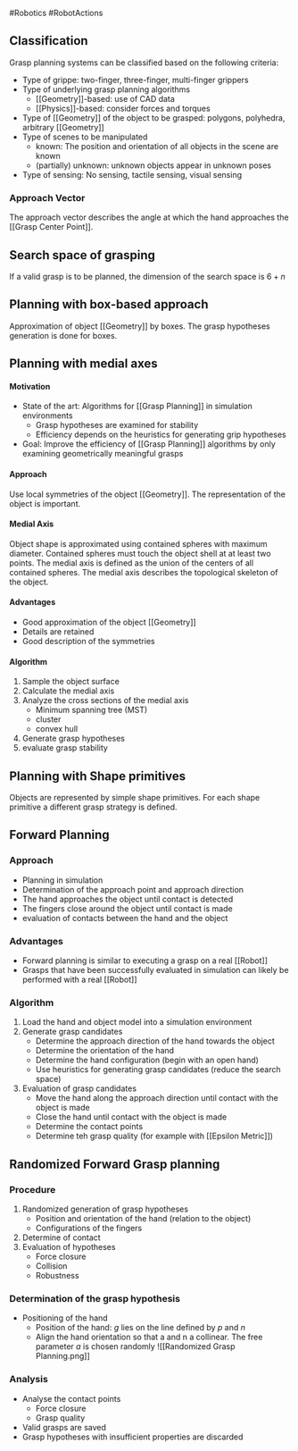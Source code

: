 #Robotics #RobotActions 
## Classification
Grasp planning systems can be classified based on the following criteria:
- Type of grippe: two-finger, three-finger, multi-finger grippers
- Type of underlying grasp planning algorithms
	- [[Geometry]]-based: use of CAD data
	- [[Physics]]-based: consider forces and torques
- Type of [[Geometry]] of the object to be grasped: polygons, polyhedra, arbitrary [[Geometry]]
- Type of scenes to be manipulated
	- known: The position and orientation of all objects in the scene are known
	- (partially) unknown: unknown objects appear in unknown poses
- Type of sensing: No sensing, tactile sensing, visual sensing

### Approach Vector
The approach vector describes the angle at which the hand approaches the [[Grasp Center Point]].

## Search space of grasping

If a valid grasp is to be planned, the dimension of the search space is $6+n$

## Planning with box-based approach


Approximation of object [[Geometry]] by boxes. The grasp hypotheses generation is done for boxes. 

## Planning with medial axes
#### Motivation
- State of the art: Algorithms for [[Grasp Planning]] in simulation environments
	- Grasp hypotheses are examined for stability
	- Efficiency depends on the heuristics for generating grip hypotheses
- Goal: Improve the efficiency of [[Grasp Planning]] algorithms by only examining geometrically meaningful grasps
#### Approach
Use local symmetries of the object [[Geometry]]. The representation of the object is important.
#### Medial Axis
Object shape is approximated using contained spheres with maximum diameter. Contained spheres must touch the object shell at at least two points. The medial axis is defined as the union of the centers of all contained spheres. The medial axis describes the topological skeleton of the object.
#### Advantages
- Good approximation of the object [[Geometry]]
- Details are retained
- Good description of the symmetries
#### Algorithm
1. Sample the object surface
2. Calculate the medial axis
3. Analyze the cross sections of the medial axis
	- Minimum spanning tree (MST)
	- cluster
	- convex hull
4. Generate grasp hypotheses
5. evaluate grasp stability

## Planning with Shape primitives
Objects are represented by simple shape primitives. For each shape primitive a different grasp strategy is defined.

## Forward Planning 
### Approach
- Planning in simulation
- Determination of the approach point and approach direction
- The hand approaches the object until contact is detected
- The fingers close around the object until contact is made
- evaluation of contacts between the hand and the object
### Advantages
- Forward planning is similar to executing a grasp on a real [[Robot]]
- Grasps that have been successfully evaluated in simulation can likely be performed with a real [[Robot]]

### Algorithm
1. Load the hand and object model into a simulation environment
2. Generate grasp candidates
	- Determine the approach direction of the hand towards the object
	- Determine the orientation of the hand
	- Determine the hand configuration (begin with an open hand)
	- Use heuristics for generating grasp candidates (reduce the search space)
3. Evaluation of grasp candidates
	- Move the hand along the approach direction until contact with the object is made
	- Close the hand until contact with the object is made
	- Determine the contact points
	- Determine teh grasp quality (for example with [[Epsilon Metric]])
## Randomized Forward Grasp planning
### Procedure
1. Randomized generation of grasp hypotheses
	- Position and orientation of the hand (relation to the object)
	- Configurations of the fingers
2. Determine of contact
3. Evaluation of hypotheses
	- Force closure
	- Collision
	- Robustness
### Determination of the grasp hypothesis
- Positioning of the hand
	- Position of the hand: $g$ lies on the line defined by $p$ and $n$
	- Align the hand orientation so that a and n a collinear. The free parameter $a$ is chosen randomly
 ![[Randomized Grasp Planning.png]]
### Analysis
- Analyse the contact points
	- Force closure
	- Grasp quality
- Valid grasps are saved
- Grasp hypotheses with insufficient properties are discarded